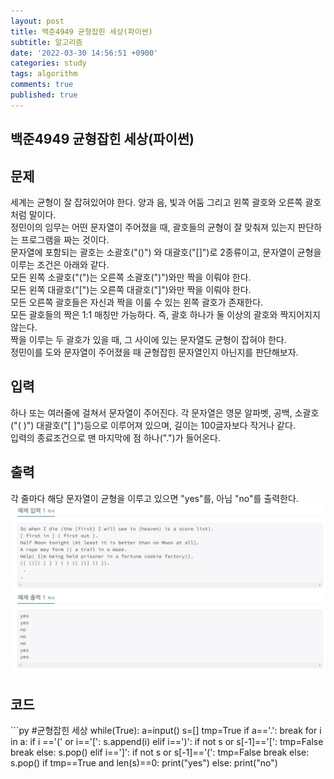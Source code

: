 ```yaml
---
layout: post
title: 백준4949 균형잡힌 세상(파이썬)
subtitle: 알고리즘
date: '2022-03-30 14:56:51 +0900'
categories: study
tags: algorithm
comments: true
published: true
---
```

## 백준4949 균형잡힌 세상(파이썬)
<h2>문제</h2>
세계는 균형이 잘 잡혀있어야 한다. 양과 음, 빛과 어둠 그리고 왼쪽 괄호와 오른쪽 괄호처럼 말이다.<br>
정민이의 임무는 어떤 문자열이 주어졌을 때, 괄호들의 균형이 잘 맞춰져 있는지 판단하는 프로그램을 짜는 것이다.<br>
문자열에 포함되는 괄호는 소괄호("()") 와 대괄호("[]")로 2종류이고, 문자열이 균형을 이루는 조건은 아래와 같다.<br>
모든 왼쪽 소괄호("(")는 오른쪽 소괄호(")")와만 짝을 이뤄야 한다.<br>
모든 왼쪽 대괄호("[")는 오른쪽 대괄호("]")와만 짝을 이뤄야 한다.<br>
모든 오른쪽 괄호들은 자신과 짝을 이룰 수 있는 왼쪽 괄호가 존재한다.<br>
모든 괄호들의 짝은 1:1 매칭만 가능하다. 즉, 괄호 하나가 둘 이상의 괄호와 짝지어지지 않는다.<br>
짝을 이루는 두 괄호가 있을 때, 그 사이에 있는 문자열도 균형이 잡혀야 한다.<br>
정민이를 도와 문자열이 주어졌을 때 균형잡힌 문자열인지 아닌지를 판단해보자.<br>
<h2>입력</h2>
하나 또는 여러줄에 걸쳐서 문자열이 주어진다. 각 문자열은 영문 알파벳, 공백, 소괄호("( )") 대괄호("[ ]")등으로 이루어져 있으며, 길이는 100글자보다 작거나 같다.<br>
입력의 종료조건으로 맨 마지막에 점 하나(".")가 들어온다.<br>
<h2>출력</h2>
각 줄마다 해당 문자열이 균형을 이루고 있으면 "yes"를, 아님 "no"를 출력한다.<br>
<img src="/assets/img/baek4949.JPG" title="baek4949zz" alt="baek4949zz"/><br>
<h2>코드</h2>
```py
#균형잡힌 세상
while(True):
    a=input()
    s=[]
    tmp=True
    if a=='.':
        break
    for i in a:
        if i =='(' or i=='[':
            s.append(i)
        elif i==')':
            if not s or s[-1]=='[':
                tmp=False
                break
            else:
                s.pop()
        elif i==']':
            if not s or s[-1]=='(':
                tmp=False
                break
            else:
                s.pop()
    if tmp==True and len(s)==0:
        print("yes")
    else:
        print("no")

```



